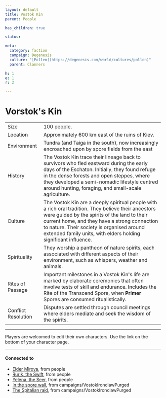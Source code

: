 ```yaml
---
layout: default
title: Vostok Kin
parent: People

has_children: true

status:

meta:
  category: faction
  campaign: Degenesis
  culture: "[Pollen](https://degenesis.com/world/cultures/pollen)"
  parent: Clanners

h: 1
e: 1
r: 2

---
```

# Vorstok's Kin

|                     |                                                                                                                                                                                                                                                                                                                      |
| ------------------- | -------------------------------------------------------------------------------------------------------------------------------------------------------------------------------------------------------------------------------------------------------------------------------------------------------------------- |
| Size                | 100 people.                                                                                                                                                                                                                                                                                                          |
| Location            | Approximately 600 km east of the ruins of Kiev.                                                                                                                                                                                                                                                                      |
| Environment         | Tundra (and Taiga in the south), now increasingly encroached upon by spore fields from the east                                                                                                                                                                                                                      |
| History             | The Vostok Kin trace their lineage back to survivors who fled eastward during the early days of the Eschaton. Initially, they found refuge in the dense forests and open steppes, where they developed a semi-nomadic lifestyle centred around hunting, foraging, and small-scale agriculture.                       |
| Culture             | The Vostok Kin are a deeply spiritual people with a rich oral tradition. They believe their ancestors were guided by the spirits of the land to their current home, and they have a strong connection to nature. Their society is organised around extended family units, with elders holding significant influence. |
| Spirituality        | They worship a pantheon of nature spirits, each associated with different aspects of their environment, such as whispers, weather and animals.                                                                                                                                                                       |
| Rites of Passage    | Important milestones in a Vostok Kin's life are marked by elaborate ceremonies that often involve tests of skill and endurance. Includes the Rite of the Transcend Spore, when **Primer** Spores are consumed ritualistically.                                                                                       |
| Conflict Resolution | Disputes are settled through council meetings where elders mediate and seek the wisdom of the spirits.                                                                                                                                                                                                               |

---

Players are welcomed to edit their own characters.
Use the link on the bottom of your character page.

---
#### Connected to

<!-- QueryToSerialize: LIST without ID "["+ title + "](https://terra-campaigns.github.io/"+ regexreplace(file.path, ".md", "") + ")" + ", from " + regexreplace(file.folder, "degenesis/", "") FROM ([[]]) OR outgoing([[]]) WHERE file.name != this.file.name AND file.name != "directory" AND file.name != "campaigns" WHERE file.name != "index" SORT file.folder DESC -->
<!-- SerializedQuery: LIST without ID "["+ title + "](https://terra-campaigns.github.io/"+ regexreplace(file.path, ".md", "") + ")" + ", from " + regexreplace(file.folder, "degenesis/", "") FROM ([[]]) OR outgoing([[]]) WHERE file.name != this.file.name AND file.name != "directory" AND file.name != "campaigns" WHERE file.name != "index" SORT file.folder DESC -->
- [Elder Mirova](https://terra-campaigns.github.io/degenesis/people/mirova), from people
- [Rurik, the Swift](https://terra-campaigns.github.io/degenesis/people/rurik), from people
- [Yelena, the Seer](https://terra-campaigns.github.io/degenesis/people/yelena), from people
- [In the spore wall](https://terra-campaigns.github.io/degenesis/campaigns/VostokIronclawPurged/chap1), from campaigns/VostokIronclawPurged
- [The Spitalian raid](https://terra-campaigns.github.io/degenesis/campaigns/VostokIronclawPurged/chap2), from campaigns/VostokIronclawPurged
<!-- SerializedQuery END -->
